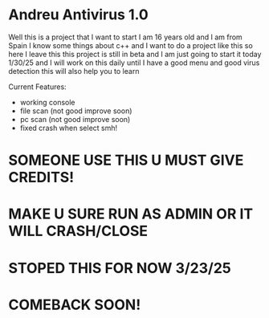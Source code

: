 # Andreu Antivirus 1.0

Well this is a project that I want to start I am 16 years old and I am from Spain I know some things about c++ and I want to do a project like this so here I leave this this project is still in beta and I am just going to start it today 1/30/25 and I will work on this daily until I have a good menu and good virus detection this will also help you to learn



Current Features:
- working console
- file scan (not good improve soon)
- pc scan (not good improve soon)
- fixed crash when select smh!



# SOMEONE USE THIS U MUST GIVE CREDITS!






# MAKE U SURE RUN AS ADMIN OR IT WILL CRASH/CLOSE



# STOPED THIS FOR NOW 3/23/25

# COMEBACK SOON!
